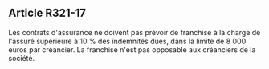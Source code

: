 Article R321-17
----
Les contrats d'assurance ne doivent pas prévoir de franchise à la charge de
l'assuré supérieure à 10 % des indemnités dues, dans la limite de 8 000 euros
par créancier. La franchise n'est pas opposable aux créanciers de la société.
